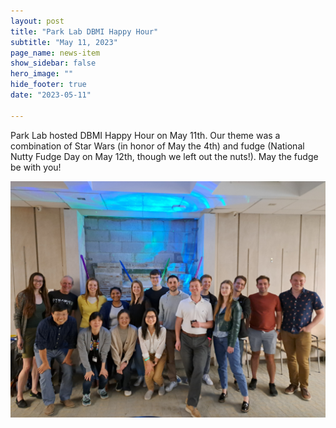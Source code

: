 ```yaml
---
layout: post
title: "Park Lab DBMI Happy Hour"
subtitle: "May 11, 2023"
page_name: news-item
show_sidebar: false
hero_image: ""
hide_footer: true
date: "2023-05-11"

---
```


Park Lab hosted DBMI Happy Hour on May 11th. Our theme was a combination of Star Wars (in honor of May the 4th) and fudge (National Nutty Fudge Day on May 12th, though we left out the nuts!). May the fudge be with you!

![Image](/img/news-images/parklab_2.jpg)

